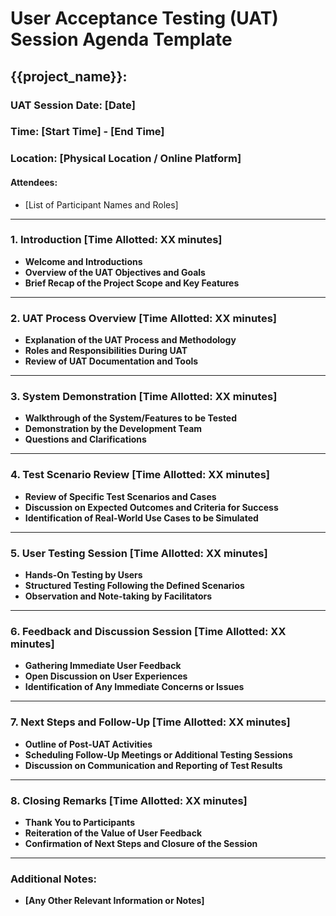 # User Acceptance Testing (UAT) Session Agenda Template

## {{project_name}}:

### UAT Session Date: [Date]
### Time: [Start Time] - [End Time]
### Location: [Physical Location / Online Platform]

#### Attendees:
- [List of Participant Names and Roles]

---

### 1. Introduction [Time Allotted: XX minutes]
   - **Welcome and Introductions**
   - **Overview of the UAT Objectives and Goals**
   - **Brief Recap of the Project Scope and Key Features**

---

### 2. UAT Process Overview [Time Allotted: XX minutes]
   - **Explanation of the UAT Process and Methodology**
   - **Roles and Responsibilities During UAT**
   - **Review of UAT Documentation and Tools**

---

### 3. System Demonstration [Time Allotted: XX minutes]
   - **Walkthrough of the System/Features to be Tested**
   - **Demonstration by the Development Team**
   - **Questions and Clarifications**

---

### 4. Test Scenario Review [Time Allotted: XX minutes]
   - **Review of Specific Test Scenarios and Cases**
   - **Discussion on Expected Outcomes and Criteria for Success**
   - **Identification of Real-World Use Cases to be Simulated**

---

### 5. User Testing Session [Time Allotted: XX minutes]
   - **Hands-On Testing by Users**
   - **Structured Testing Following the Defined Scenarios**
   - **Observation and Note-taking by Facilitators**

---

### 6. Feedback and Discussion Session [Time Allotted: XX minutes]
   - **Gathering Immediate User Feedback**
   - **Open Discussion on User Experiences**
   - **Identification of Any Immediate Concerns or Issues**

---

### 7. Next Steps and Follow-Up [Time Allotted: XX minutes]
   - **Outline of Post-UAT Activities**
   - **Scheduling Follow-Up Meetings or Additional Testing Sessions**
   - **Discussion on Communication and Reporting of Test Results**

---

### 8. Closing Remarks [Time Allotted: XX minutes]
   - **Thank You to Participants**
   - **Reiteration of the Value of User Feedback**
   - **Confirmation of Next Steps and Closure of the Session**

---

### Additional Notes:
- **[Any Other Relevant Information or Notes]**
